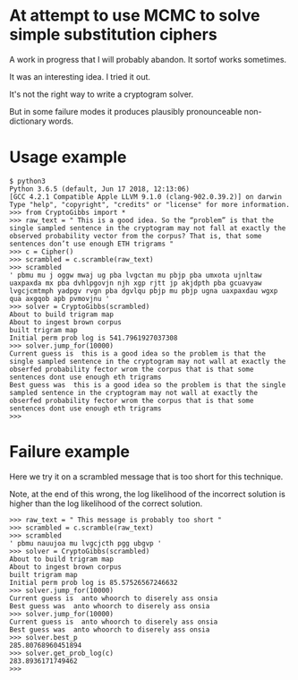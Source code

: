 At attempt to use MCMC to solve simple substitution ciphers
=====

A work in progress that I will probably abandon.  It sortof works sometimes.

It was an interesting idea.  I tried it out.

It's not the right way to write a cryptogram solver.

But in some failure modes it produces plausibly pronounceable non-dictionary words.

Usage example
=====


    $ python3
    Python 3.6.5 (default, Jun 17 2018, 12:13:06) 
    [GCC 4.2.1 Compatible Apple LLVM 9.1.0 (clang-902.0.39.2)] on darwin
    Type "help", "copyright", "credits" or "license" for more information.
    >>> from CryptoGibbs import *
    >>> raw_text = " This is a good idea. So the “problem” is that the single sampled sentence in the cryptogram may not fall at exactly the observed probability vector from the corpus? That is, that some sentences don’t use enough ETH trigrams "
    >>> c = Cipher()
    >>> scrambled = c.scramble(raw_text)
    >>> scrambled
    ' pbmu mu j oggw mwaj ug pba lvgctan mu pbjp pba umxota ujnltaw uaxpaxda mx pba dvhlpgovjn njh xgp rjtt jp akjdpth pba gcuavyaw lvgcjcmtmph yadpgv rvgn pba dgvlqu pbjp mu pbjp ugna uaxpaxdau wgxp qua axgqob apb pvmovjnu '
    >>> solver = CryptoGibbs(scrambled)
    About to build trigram map
    About to ingest brown corpus
    built trigram map
    Initial perm prob log is 541.7961927037308
    >>> solver.jump_for(10000)
    Current guess is  this is a good idea so the problem is that the single sampled sentence in the cryptogram may not wall at exactly the obserfed probability fector wrom the corpus that is that some sentences dont use enough eth trigrams 
    Best guess was  this is a good idea so the problem is that the single sampled sentence in the cryptogram may not wall at exactly the obserfed probability fector wrom the corpus that is that some sentences dont use enough eth trigrams 
    >>> 


Failure example
====

Here we try it on a scrambled message that is too short for this technique.

Note, at the end of this wrong, the log likelihood of the incorrect
solution is higher than the log likelihood of the correct solution.

    >>> raw_text = " This message is probably too short "
    >>> scrambled = c.scramble(raw_text)
    >>> scrambled
    ' pbmu nauujoa mu lvgcjcth pgg ubgvp '
    >>> solver = CryptoGibbs(scrambled)
    About to build trigram map
    About to ingest brown corpus
    built trigram map
    Initial perm prob log is 85.57526567246632
    >>> solver.jump_for(10000)
    Current guess is  anto whoorch to diserely ass onsia 
    Best guess was  anto whoorch to diserely ass onsia 
    >>> solver.jump_for(10000)
    Current guess is  anto whoorch to diserely ass onsia 
    Best guess was  anto whoorch to diserely ass onsia 
    >>> solver.best_p
    285.80768960451894
    >>> solver.get_prob_log(c)
    283.8936171749462
    >>> 

